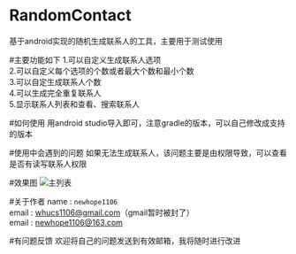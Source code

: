 RandomContact
=============

基于android实现的随机生成联系人的工具，主要用于测试使用

#主要功能如下
1.可以自定义生成联系人选项<br />
2.可以自定义每个选项的个数或者最大个数和最小个数<br />
3.可以自定生成联系人个数<br />
4.可以生成完全重复联系人<br />
5.显示联系人列表和查看、搜索联系人

#如何使用
用android studio导入即可，注意gradle的版本，可以自己修改成支持的版本

#使用中会遇到的问题
如果无法生成联系人，该问题主要是由权限导致，可以查看是否有读写联系人权限

#效果图
![主列表](./screenshot/demo.gif)

#关于作者
name : `newhope1106`<br />
email : whucs1106@gmail.com（gmail暂时被封了）<br />
email : newhope1106@163.com

#有问题反馈
欢迎将自己的问题发送到有效邮箱，我将随时进行改进
